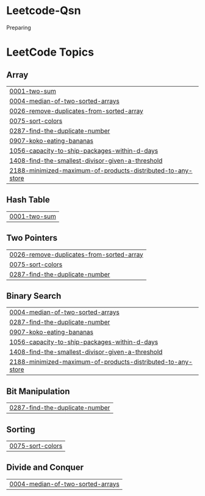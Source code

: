 # Leetcode-Qsn
Preparing

<!---LeetCode Topics Start-->
# LeetCode Topics
## Array
|  |
| ------- |
| [0001-two-sum](https://github.com/utkarshsrivastav12/Leetcode-Qsn/tree/master/0001-two-sum) |
| [0004-median-of-two-sorted-arrays](https://github.com/utkarshsrivastav12/Leetcode-Qsn/tree/master/0004-median-of-two-sorted-arrays) |
| [0026-remove-duplicates-from-sorted-array](https://github.com/utkarshsrivastav12/Leetcode-Qsn/tree/master/0026-remove-duplicates-from-sorted-array) |
| [0075-sort-colors](https://github.com/utkarshsrivastav12/Leetcode-Qsn/tree/master/0075-sort-colors) |
| [0287-find-the-duplicate-number](https://github.com/utkarshsrivastav12/Leetcode-Qsn/tree/master/0287-find-the-duplicate-number) |
| [0907-koko-eating-bananas](https://github.com/utkarshsrivastav12/Leetcode-Qsn/tree/master/0907-koko-eating-bananas) |
| [1056-capacity-to-ship-packages-within-d-days](https://github.com/utkarshsrivastav12/Leetcode-Qsn/tree/master/1056-capacity-to-ship-packages-within-d-days) |
| [1408-find-the-smallest-divisor-given-a-threshold](https://github.com/utkarshsrivastav12/Leetcode-Qsn/tree/master/1408-find-the-smallest-divisor-given-a-threshold) |
| [2188-minimized-maximum-of-products-distributed-to-any-store](https://github.com/utkarshsrivastav12/Leetcode-Qsn/tree/master/2188-minimized-maximum-of-products-distributed-to-any-store) |
## Hash Table
|  |
| ------- |
| [0001-two-sum](https://github.com/utkarshsrivastav12/Leetcode-Qsn/tree/master/0001-two-sum) |
## Two Pointers
|  |
| ------- |
| [0026-remove-duplicates-from-sorted-array](https://github.com/utkarshsrivastav12/Leetcode-Qsn/tree/master/0026-remove-duplicates-from-sorted-array) |
| [0075-sort-colors](https://github.com/utkarshsrivastav12/Leetcode-Qsn/tree/master/0075-sort-colors) |
| [0287-find-the-duplicate-number](https://github.com/utkarshsrivastav12/Leetcode-Qsn/tree/master/0287-find-the-duplicate-number) |
## Binary Search
|  |
| ------- |
| [0004-median-of-two-sorted-arrays](https://github.com/utkarshsrivastav12/Leetcode-Qsn/tree/master/0004-median-of-two-sorted-arrays) |
| [0287-find-the-duplicate-number](https://github.com/utkarshsrivastav12/Leetcode-Qsn/tree/master/0287-find-the-duplicate-number) |
| [0907-koko-eating-bananas](https://github.com/utkarshsrivastav12/Leetcode-Qsn/tree/master/0907-koko-eating-bananas) |
| [1056-capacity-to-ship-packages-within-d-days](https://github.com/utkarshsrivastav12/Leetcode-Qsn/tree/master/1056-capacity-to-ship-packages-within-d-days) |
| [1408-find-the-smallest-divisor-given-a-threshold](https://github.com/utkarshsrivastav12/Leetcode-Qsn/tree/master/1408-find-the-smallest-divisor-given-a-threshold) |
| [2188-minimized-maximum-of-products-distributed-to-any-store](https://github.com/utkarshsrivastav12/Leetcode-Qsn/tree/master/2188-minimized-maximum-of-products-distributed-to-any-store) |
## Bit Manipulation
|  |
| ------- |
| [0287-find-the-duplicate-number](https://github.com/utkarshsrivastav12/Leetcode-Qsn/tree/master/0287-find-the-duplicate-number) |
## Sorting
|  |
| ------- |
| [0075-sort-colors](https://github.com/utkarshsrivastav12/Leetcode-Qsn/tree/master/0075-sort-colors) |
## Divide and Conquer
|  |
| ------- |
| [0004-median-of-two-sorted-arrays](https://github.com/utkarshsrivastav12/Leetcode-Qsn/tree/master/0004-median-of-two-sorted-arrays) |
<!---LeetCode Topics End-->
